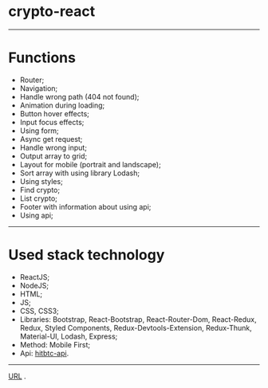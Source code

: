 # crypto-react
---
# Functions

- Router;
- Navigation;
- Handle wrong path (404 not found);
- Animation during loading;
- Button hover effects;
- Input focus effects;
- Using form;
- Async get request;
- Handle wrong input;
- Output array to grid;
- Layout for mobile (portrait and landscape);
- Sort array with using library Lodash;
- Using styles;
- Find crypto;
- List crypto;
- Footer with information about using api;
- Using api;
---

# Used stack technology 

- ReactJS;
- NodeJS;
- HTML;
- JS;
- CSS, CSS3;
- Libraries: Bootstrap, React-Bootstrap, React-Router-Dom, React-Redux, Redux, Styled Components, Redux-Devtools-Extension, Redux-Thunk, Material-UI, Lodash, Express;
- Method: Mobile First;
- Api: [hitbtc-api](https://github.com/hitbtc-com/hitbtc-api).
---
[URL](https://crypto-reactjs.herokuapp.com/) .